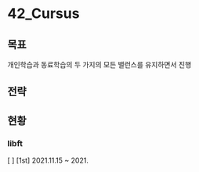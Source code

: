 # 42_Cursus

## 목표
개인학습과 동료학습의 두 가지의 모든 밸런스를 유지하면서 진행

## 전략


## 현황

### libft
[ ] [1st] 2021.11.15 ~ 2021.
